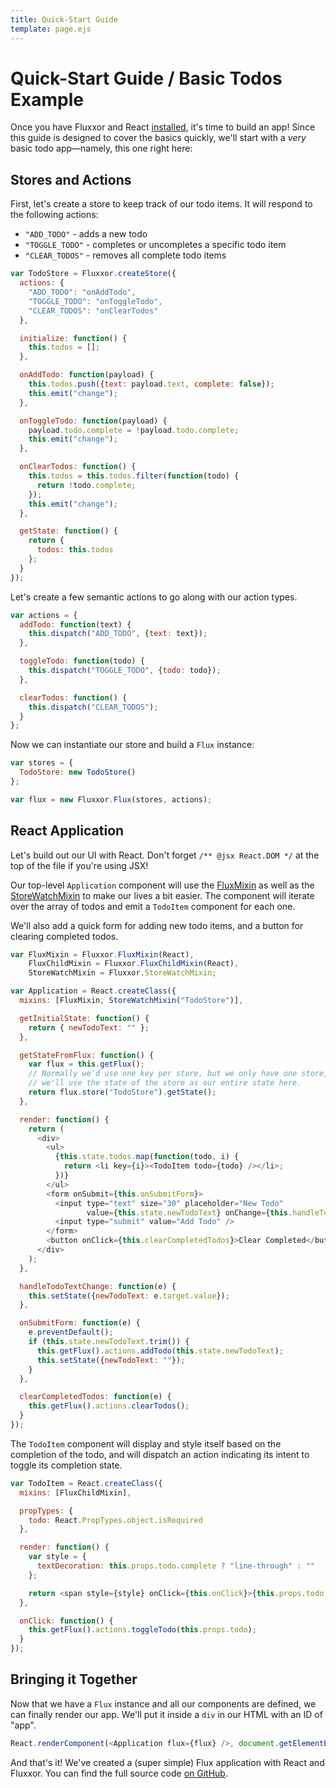 ```yaml
---
title: Quick-Start Guide
template: page.ejs
---
```


Quick-Start Guide / Basic Todos Example
=======================================

Once you have Fluxxor and React [installed](/getting-started/installation.html), it's time to build an app! Since this guide is designed to cover the basics quickly, we'll start with a *very* basic todo app—namely, this one right here:

<div id="app"></div>

Stores and Actions
------------------

First, let's create a store to keep track of our todo items. It will respond to the following actions:

* `"ADD_TODO"` - adds a new todo
* `"TOGGLE_TODO"` - completes or uncompletes a specific todo item
* `"CLEAR_TODOS"` - removes all complete todo items

```javascript
var TodoStore = Fluxxor.createStore({
  actions: {
    "ADD_TODO": "onAddTodo",
    "TOGGLE_TODO": "onToggleTodo",
    "CLEAR_TODOS": "onClearTodos"
  },

  initialize: function() {
    this.todos = [];
  },

  onAddTodo: function(payload) {
    this.todos.push({text: payload.text, complete: false});
    this.emit("change");
  },

  onToggleTodo: function(payload) {
    payload.todo.complete = !payload.todo.complete;
    this.emit("change");
  },

  onClearTodos: function() {
    this.todos = this.todos.filter(function(todo) {
      return !todo.complete;
    });
    this.emit("change");
  },

  getState: function() {
    return {
      todos: this.todos
    };
  }
});
```

Let's create a few semantic actions to go along with our action types.

```javascript
var actions = {
  addTodo: function(text) {
    this.dispatch("ADD_TODO", {text: text});
  },

  toggleTodo: function(todo) {
    this.dispatch("TOGGLE_TODO", {todo: todo});
  },

  clearTodos: function() {
    this.dispatch("CLEAR_TODOS");
  }
};
```

Now we can instantiate our store and build a `Flux` instance:

```javascript
var stores = {
  TodoStore: new TodoStore()
};

var flux = new Fluxxor.Flux(stores, actions);
```

React Application
-----------------

Let's build out our UI with React. Don't forget `/** @jsx React.DOM */` at the top of the file if you're using JSX!

Our top-level `Application` component will use the [FluxMixin](/documentation/flux-mixin.html) as well as the [StoreWatchMixin](/documentation/store-watch-mixin.html) to make our lives a bit easier. The component will iterate over the array of todos and emit a `TodoItem` component for each one.

We'll also add a quick form for adding new todo items, and a button for clearing completed todos.

```javascript
var FluxMixin = Fluxxor.FluxMixin(React),
    FluxChildMixin = Fluxxor.FluxChildMixin(React),
    StoreWatchMixin = Fluxxor.StoreWatchMixin;

var Application = React.createClass({
  mixins: [FluxMixin, StoreWatchMixin("TodoStore")],

  getInitialState: function() {
    return { newTodoText: "" };
  },

  getStateFromFlux: function() {
    var flux = this.getFlux();
    // Normally we'd use one key per store, but we only have one store, so
    // we'll use the state of the store as our entire state here.
    return flux.store("TodoStore").getState();
  },

  render: function() {
    return (
      <div>
        <ul>
          {this.state.todos.map(function(todo, i) {
            return <li key={i}><TodoItem todo={todo} /></li>;
          })}
        </ul>
        <form onSubmit={this.onSubmitForm}>
          <input type="text" size="30" placeholder="New Todo"
                 value={this.state.newTodoText} onChange={this.handleTodoTextChange} />
          <input type="submit" value="Add Todo" />
        </form>
        <button onClick={this.clearCompletedTodos}>Clear Completed</button>
      </div>
    );
  },

  handleTodoTextChange: function(e) {
    this.setState({newTodoText: e.target.value});
  },

  onSubmitForm: function(e) {
    e.preventDefault();
    if (this.state.newTodoText.trim()) {
      this.getFlux().actions.addTodo(this.state.newTodoText);
      this.setState({newTodoText: ""});
    }
  },

  clearCompletedTodos: function(e) {
    this.getFlux().actions.clearTodos();
  }
});
```

The `TodoItem` component will display and style itself based on the completion of the todo, and will dispatch an action indicating its intent to toggle its completion state.

```javascript
var TodoItem = React.createClass({
  mixins: [FluxChildMixin],

  propTypes: {
    todo: React.PropTypes.object.isRequired
  },

  render: function() {
    var style = {
      textDecoration: this.props.todo.complete ? "line-through" : ""
    };

    return <span style={style} onClick={this.onClick}>{this.props.todo.text}</span>;
  },

  onClick: function() {
    this.getFlux().actions.toggleTodo(this.props.todo);
  }
});
```

Bringing it Together
--------------------

Now that we have a `Flux` instance and all our components are defined, we can finally render our app. We'll put it inside a `div` in our HTML with an ID of "app".

```javascript
React.renderComponent(<Application flux={flux} />, document.getElementById("app"));
```

And that's it! We've created a (super simple) Flux application with React and Fluxxor. You can find the full source code [on GitHub](https://github.com/BinaryMuse/fluxxor/tree/master/examples/todo-basic).

<script src="todo-bundle.js"></script>

